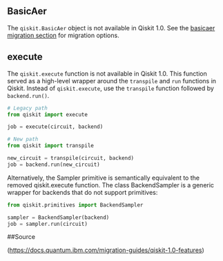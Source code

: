 ## BasicAer

The `qiskit.BasicAer` object is not available in Qiskit 1.0. See the [basicaer migration section](#) for migration options.

## execute

The `qiskit.execute` function is not available in Qiskit 1.0. This function served as a high-level wrapper around the `transpile` and `run` functions in Qiskit. Instead of `qiskit.execute`, use the `transpile` function followed by `backend.run()`.

```python
# Legacy path
from qiskit import execute

job = execute(circuit, backend)

# New path
from qiskit import transpile

new_circuit = transpile(circuit, backend)
job = backend.run(new_circuit)
```
Alternatively, the Sampler primitive is semantically equivalent to the removed qiskit.execute function. The class BackendSampler is a generic wrapper for backends that do not support primitives:
```python
from qiskit.primitives import BackendSampler

sampler = BackendSampler(backend)
job = sampler.run(circuit)
```
##Source

(https://docs.quantum.ibm.com/migration-guides/qiskit-1.0-features)
